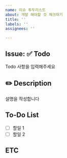 ```yaml
---
name: 이슈 투두리스트
about: 개발 해야할 것 체크하기
title: ''
labels: ''
assignees: ''

---
```


## Issue: ✅ Todo
Todo 사항을 입력해주세요

## ✏️ Description
설명을 작성합니다

## To-Do List
- [ ] 할일 1
- [ ] 할일 2

## ETC

